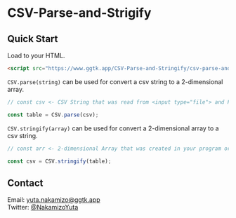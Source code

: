# CSV-Parse-and-Strigify

## Quick Start
Load to your HTML.
```html
<script src="https://www.ggtk.app/CSV-Parse-and-Stringify/csv-parse-and-stringify.min.js"></script>
```

`CSV.parse(string)` can be used for convert a csv string to a 2-dimensional array.
```javascript
// const csv <- CSV String that was read from <input type="file"> and File API.

const table = CSV.parse(csv);
```

`CSV.stringify(array)` can be used for convert a 2-dimensional array to a csv string.
```javascript
// const arr <- 2-dimensional Array that was created in your program or was received from a server such as Google Apps Script.

const csv = CSV.stringify(table);
```


## Contact
Email: [yuta.nakamizo@ggtk.app](mailto:yuta.nakamizo@ggtk.app)  
Twitter: [@NakamizoYuta](https://mobile.twitter.com/NakamizoYuta)
